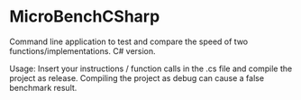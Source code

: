# MicroBenchCSharp
Command line application to test and compare the speed of two functions/implementations. C# version.

Usage: Insert your instructions / function calls in the .cs file and compile the project as release. Compiling the project as debug can cause a false benchmark result.
